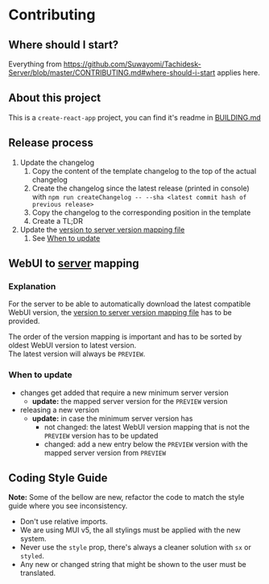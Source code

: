 # Contributing
## Where should I start?
Everything from https://github.com/Suwayomi/Tachidesk-Server/blob/master/CONTRIBUTING.md#where-should-i-start applies here.

## About this project
This is a `create-react-app` project, you can find it's readme in [BUILDING.md](./BUILDING.md)

## Release process
1. Update the changelog
   1. Copy the content of the template changelog to the top of the actual changelog
   2. Create the changelog since the latest release (printed in console) with `npm run createChangelog -- --sha <latest commit hash of previous release>`
   3. Copy the changelog to the corresponding position in the template
   4. Create a TL;DR
2. Update the [version to server version mapping file](versionToServerVersionMapping.json)
   1. See [When to update](#when-to-update)

## WebUI to [server](https://github.com/Suwayomi/Tachidesk-Server) mapping
### Explanation
For the server to be able to automatically download the latest compatible WebUI version, the [version to server version mapping file](versionToServerVersionMapping.json) has to be provided.<br/>

The order of the version mapping is important and has to be sorted by oldest WebUI version to latest version.<br/>
The latest version will always be `PREVIEW`.

### When to update
- changes get added that require a new minimum server version
    - **update:** the mapped server version for the `PREVIEW` version
- releasing a new version
    - **update:** in case the minimum server version has
        - not changed: the latest WebUI version mapping that is not the `PREVIEW` version has to be updated
        - changed: add a new entry below the `PREVIEW` version with the mapped server version from `PREVIEW`

## Coding Style Guide
**Note:** Some of the bellow are new, refactor the code to match the style guide where you see inconsistency.
- Don't use relative imports.
- We are using MUI v5, the all stylings must be applied with the new system. 
- Never use the `style` prop, there's always a cleaner solution with `sx` or `styled`.
- Any new or changed string that might be shown to the user must be translated.
